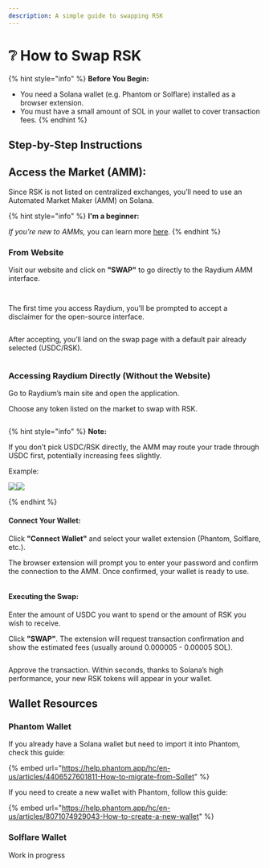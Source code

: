 ```yaml
---
description: A simple guide to swapping RSK
---
```


# ❔ How to Swap RSK

{% hint style="info" %}
**Before You Begin:**

* You need a Solana wallet (e.g. Phantom or Solflare) installed as a browser extension.
* You must have a small amount of SOL in your wallet to cover transaction fees.
{% endhint %}

## Step-by-Step Instructions

## Access the Market (AMM):

Since RSK is not listed on centralized exchanges, you’ll need to use an Automated Market Maker (AMM) on Solana.

{% hint style="info" %}
**I'm a beginner:**

_If you’re new to AMMs,_ you can learn more [here](https://chain.link/education-hub/what-is-an-automated-market-maker-amm).
{% endhint %}

### From Website

Visit our website and click on **"SWAP"** to go directly to the Raydium AMM interface.

<figure><img src="../.gitbook/assets/image.png" alt=""><figcaption></figcaption></figure>

<figure><img src="../.gitbook/assets/image (1).png" alt=""><figcaption></figcaption></figure>

The first time you access Raydium, you’ll be prompted to accept a disclaimer for the open-source interface.

<figure><img src="../.gitbook/assets/image (2).png" alt=""><figcaption></figcaption></figure>

After accepting, you’ll land on the swap page with a default pair already selected (USDC/RSK).

<figure><img src="../.gitbook/assets/image (4).png" alt=""><figcaption></figcaption></figure>

### Accessing Raydium Directly (Without the Website)

Go to Raydium’s main site and open the application.

Choose any token listed on the market to swap with RSK.

<figure><img src="../.gitbook/assets/image (5).png" alt=""><figcaption></figcaption></figure>

{% hint style="info" %}
**Note:**&#x20;

If you don’t pick USDC/RSK directly, the AMM may route your trade through USDC first, potentially increasing fees slightly.

Example:

![](<../.gitbook/assets/image (10).png>)![](<../.gitbook/assets/image (9).png>)


{% endhint %}

#### Connect Your Wallet:

Click **"Connect Wallet"** and select your wallet extension (Phantom, Solflare, etc.).

The browser extension will prompt you to enter your password and confirm the connection to the AMM. Once confirmed, your wallet is ready to use.

<figure><img src="../.gitbook/assets/image (11).png" alt=""><figcaption></figcaption></figure>

#### Executing the Swap:

Enter the amount of USDC you want to spend or the amount of RSK you wish to receive.

Click **"SWAP"**. The extension will request transaction confirmation and show the estimated fees (usually around 0.000005 - 0.00005 SOL).

<figure><img src="../.gitbook/assets/image (13).png" alt=""><figcaption></figcaption></figure>

Approve the transaction. Within seconds, thanks to Solana’s high performance, your new RSK tokens will appear in your wallet.

## Wallet Resources

### Phantom Wallet

If you already have a Solana wallet but need to import it into Phantom, check this guide:&#x20;

{% embed url="https://help.phantom.app/hc/en-us/articles/4406527601811-How-to-migrate-from-Sollet" %}

If you need to create a new wallet with Phantom, follow this guide:&#x20;

{% embed url="https://help.phantom.app/hc/en-us/articles/8071074929043-How-to-create-a-new-wallet" %}

### Solflare Wallet

Work in progress
